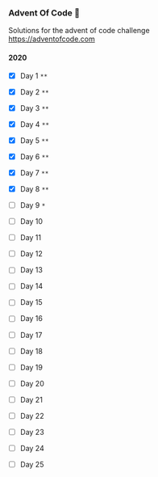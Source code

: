 ### Advent Of Code &#x1F384;

Solutions for the advent of code challenge  
https://adventofcode.com


#### 2020

- [x] Day 1 `**`
- [x] Day 2 `**` 
- [x] Day 3 `**` 
- [x] Day 4 `**`
- [x] Day 5 `**`
- [x] Day 6 `**` 
- [x] Day 7 `**` 
- [x] Day 8 `**` 
- [ ] Day 9  `*`
- [ ] Day 10 
- [ ] Day 11
- [ ] Day 12 
- [ ] Day 13
- [ ] Day 14
- [ ] Day 15
- [ ] Day 16
- [ ] Day 17
- [ ] Day 18
- [ ] Day 19
- [ ] Day 20
- [ ] Day 21
- [ ] Day 22
- [ ] Day 23
- [ ] Day 24
- [ ] Day 25
 